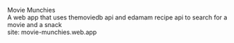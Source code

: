 Movie Munchies <br>
A web app that uses themoviedb api and edamam recipe api to search for a movie and a snack <br>
site: movie-munchies.web.app
